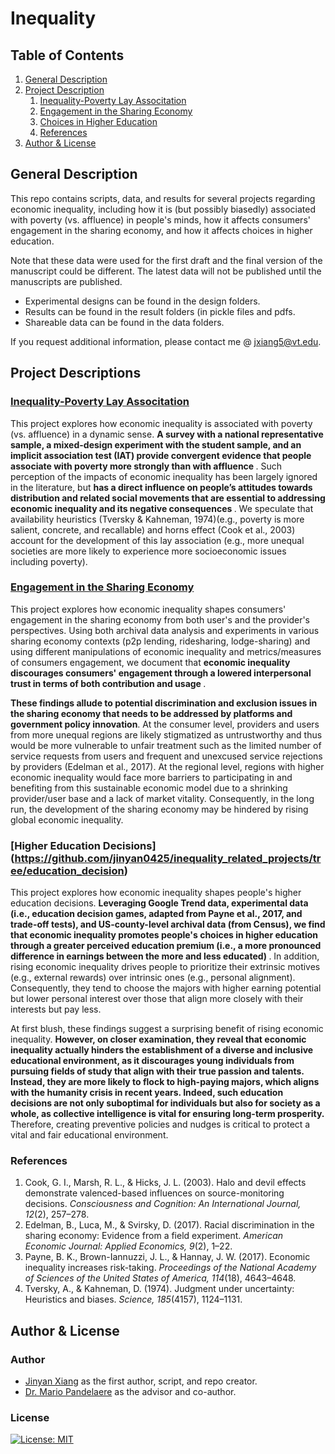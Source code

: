 # Inequality

## Table of Contents
1. [General Description](#gd)
2. [Project Description](#pd)
   1. [Inequality-Poverty Lay Associtation](#la)
   2. [Engagement in the Sharing Economy](#se)
   3. [Choices in Higher Education](#he)
   4. [References](#ref)
3. [Author & License](#ALA)


<a name="gd"></a>
## General Description
This repo contains scripts, data, and results for several projects regarding economic inequality, including how it is (but possibly biasedly) associated with poverty (vs. affluence) in people's minds, how it affects consumers' engagement in the sharing economy, and how it affects choices in higher education. 

Note that these data were used for the first draft and the final version of the manuscript could be different. The latest data will not be published until the manuscripts are published.

* Experimental designs can be found in the design folders. 
* Results can be found in the result folders (in pickle files and pdfs. 
* Shareable data can be found in the data folders. 

If you request additional information, please contact me @ [jxiang5@vt.edu](jxiang5@vt.edu).

<a name="pd"></a>
## Project Descriptions

<a name="la"></a>
### [Inequality-Poverty Lay Associtation](https://github.com/jinyan0425/inequality_related_projects/tree/inequality_poverty)
This project explores how economic inequality is associated with poverty (vs. affluence) in a dynamic sense. <b> A survey with a national representative sample, a mixed-design experiment with the student sample, and an implicit association test (IAT) provide convergent evidence that people associate with poverty more strongly than with affluence </b>. Such perception of the impacts of economic inequality has been largely ignored in the literature, but <b> has a direct influence on people’s attitudes towards distribution and related social movements that are essential to addressing economic inequality and its negative consequences </b>. We speculate that availability heuristics (Tversky & Kahneman, 1974)(e.g., poverty is more salient, concrete, and recallable) and horns effect (Cook et al., 2003) account for the development of this lay association (e.g., more unequal societies are more likely to experience more socioeconomic issues including poverty).

<a name="se"></a>
### [Engagement in the Sharing Economy](https://github.com/jinyan0425/inequality_related_projects/tree/sharing_economy)
This project explores how economic inequality shapes consumers' engagement in the sharing economy from both user's and the provider's perspectives. </b> Using both archival data analysis and experiments in various sharing economy contexts (p2p lending, ridesharing, lodge-sharing) and using different manipulations of economic inequality and metrics/measures of consumers engagement, we document that <b> economic inequality discourages consumers' engagement through a lowered interpersonal trust in terms of both contribution and usage </b>. 

<b>These findings allude to potential discrimination and exclusion issues in the sharing economy that needs to be addressed by platforms and government policy innovation</b>. At the consumer level, providers and users from more unequal regions are likely stigmatized as untrustworthy and thus would be more vulnerable to unfair treatment such as the limited number of service requests from users and frequent and unexcused service rejections by providers (Edelman et al., 2017). At the regional level, regions with higher economic inequality would face more barriers to participating in and benefiting from this sustainable economic model due to a shrinking provider/user base and a lack of market vitality. Consequently, in the long run, the development of the sharing economy may be hindered by rising global economic inequality.


<a name="he"></a> 
### [Higher Education Decisions] (https://github.com/jinyan0425/inequality_related_projects/tree/education_decision)
This project explores how economic inequality shapes people's higher education decisions. <b> Leveraging Google Trend data, experimental data (i.e., education decision games, adapted from Payne et al., 2017, and trade-off tests), and US-county-level archival data (from Census), we find that economic inequality promotes people's choices in higher education through a greater perceived education premium (i.e., a more pronounced difference in earnings between the more and less educated) </b>. In addition, rising economic inequality drives people to prioritize their extrinsic motives (e.g., external rewards) over intrinsic ones (e.g., personal alignment). Consequently, they tend to choose the majors with higher earning potential but lower personal interest over those that align more closely with their interests but pay less.

At first blush, these findings suggest a surprising benefit of rising economic inequality. <b> However, on closer examination, they reveal that economic inequality actually hinders the establishment of a diverse and inclusive educational environment, as it discourages young individuals from pursuing fields of study that align with their true passion and talents. Instead, they are more likely to flock to high-paying majors, which aligns with the humanity crisis in recent years. Indeed, such education decisions are not only suboptimal for individuals but also for society as a whole, as collective intelligence is vital for ensuring long-term prosperity. </b> Therefore, creating preventive policies and nudges is critical to protect a vital and fair educational environment.

<a name="ref"></a>
### References
1. Cook, G. I., Marsh, R. L., & Hicks, J. L. (2003). Halo and devil effects demonstrate valenced-based influences on source-monitoring decisions. <i> Consciousness and Cognition: An International Journal, 12</i>(2), 257–278.
2. Edelman, B., Luca, M., & Svirsky, D. (2017). Racial discrimination in the sharing economy: Evidence from a field experiment. <i> American Economic Journal: Applied Economics, 9</i>(2), 1–22.
3. Payne, B. K., Brown-Iannuzzi, J. L., & Hannay, J. W. (2017). Economic inequality increases risk-taking. <i>Proceedings of the National Academy of Sciences of the United States of America, 114</i>(18), 4643–4648.
4. Tversky, A., & Kahneman, D. (1974). Judgment under uncertainty: Heuristics and biases. <i> Science, 185</i>(4157), 1124–1131.



<a name="ALA"></a>
## Author & License

### Author
* [Jinyan Xiang](https://www.linkedin.com/in/jinyanxiang/) as the first author, script, and repo creator.
* [Dr. Mario Pandelaere](https://marketing.pamplin.vt.edu/people/faculty/pandelaere-mario.html) as the advisor and co-author.

### License
[![License: MIT](https://img.shields.io/badge/License-MIT-yellow.svg)](https://opensource.org/licenses/MIT)

